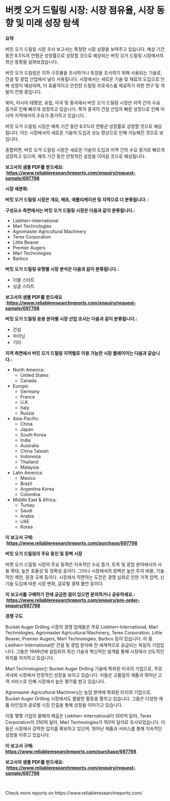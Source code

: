 <p><h1>버켓 오거 드릴링 시장: 시장 점유율, 시장 동향 및 미래 성장 탐색</h1></p><p><strong>요약</strong></p>
<p><p>버킷 오거 드릴링 시장 조사 보고서는 특정한 시장 상황을 보여주고 있습니다. 예상 기간 동안 8.5%의 연평균 성장률으로 성장할 것으로 예상되는 버킷 오거 드릴링 시장에서의 최신 동향을 살펴보겠습니다.</p><p>버킷 오거 드릴링은 지하 구조물을 조사하거나 토양을 조사하기 위해 사용되는 기술로, 건설 및 광업 산업에서 널리 사용됩니다. 시장에서는 새로운 기술 및 재료의 도입으로 인해 성장이 예상되며, 더 효율적이고 안전한 드릴링 프로세스를 제공하기 위한 연구 및 개발이 진행 중입니다.</p><p>북미, 아시아 태평양, 유럽, 미국 및 중국에서 버킷 오거 드릴링 시장은 지역 간의 수요 증가로 인해 빠르게 성장하고 있습니다. 특히 중국의 건설 산업의 빠른 성장으로 인해 아시아 지역에서의 수요가 증가하고 있습니다.</p><p>버킷 오거 드릴링 시장은 예측 기간 동안 8.5%의 연평균 성장률로 성장할 것으로 예상됩니다. 이는 시장에서의 새로운 기술의 도입과 성능 향상으로 인해 가능해진 것으로 보입니다.</p><p>종합하면, 버킷 오거 드릴링 시장은 새로운 기술의 도입과 지역 간의 수요 증가로 빠르게 성장하고 있으며, 예측 기간 동안 안정적인 성장을 이어갈 것으로 예상됩니다.</p></p>
<p><strong>보고서의 샘플 PDF를 받으세요: &nbsp;<a href="https://www.reliableresearchreports.com/enquiry/request-sample/697798">https://www.reliableresearchreports.com/enquiry/request-sample/697798</a></strong></p>
<p><strong>시장 세분화:</strong></p>
<p><strong> 버킷 오거 드릴링 시장은 개요, 배포, 애플리케이션 및 지역으로 더 분류됩니다. :</strong></p>
<p><strong>구성요소 측면에서는 버킷 오거 드릴링 시장은 다음과 같이 분류됩니다.:</strong></p>
<p><ul><li>Liebherr-International</li><li>Marl Technologies</li><li>Agromaster Agricultural Machinery</li><li>Terex Corporation</li><li>Little Beaver</li><li>Premier Augers</li><li>Marl Technologies</li><li>Barbco</li></ul></p>
<p><strong> 버킷 오거 드릴링 유형별 시장 분석은 다음과 같이 분류됩니다.:</strong></p>
<p><ul><li>더블 스타트</li><li>싱글 스타트</li></ul></p>
<p><strong>보고서의 샘플 PDF를 받으세요 :<a href="https://www.reliableresearchreports.com/enquiry/request-sample/697798">https://www.reliableresearchreports.com/enquiry/request-sample/697798</a></strong></p>
<p><strong> 버킷 오거 드릴링 응용 분야별 시장 산업 조사는 다음과 같이 분류됩니다.:</strong></p>
<p><ul><li>건설</li><li>마이닝</li><li>기타</li></ul></p>
<p><strong>지역 측면에서 버킷 오거 드릴링 지역별로 이용 가능한 시장 플레이어는 다음과 같습니다.:</strong></p>
<p><ul>
    <li>
        North America:
        <ul>
            <li>United States</li>
            <li>Canada</li>
        </ul>
    </li>
    <li>
        Europe:
        <ul>
            <li>Germany</li>
            <li>France</li>
            <li>U.K.</li>
            <li>Italy</li>
            <li>Russia</li>
        </ul>
    </li>
    <li>
        Asia-Pacific:
        <ul>
            <li>China</li>
            <li>Japan</li>
            <li>South Korea</li>
            <li>India</li>
            <li>Australia</li>
            <li>China Taiwan</li>
            <li>Indonesia</li>
            <li>Thailand</li>
            <li>Malaysia</li>
        </ul>
    </li>
    <li>
        Latin America:
        <ul>
            <li>Mexico</li>
            <li>Brazil</li>
            <li>Argentina Korea</li>
            <li>Colombia</li>
        </ul>
    </li>
    <li>
        Middle East & Africa:
        <ul>
            <li>Turkey</li>
            <li>Saudi</li>
            <li>Arabia</li>
            <li>UAE</li>
            <li>Korea</li>
        </ul>
    </li>
    </ul></p>
<p><strong>이 보고서 구매: &nbsp;<a href="https://www.reliableresearchreports.com/purchase/697798">https://www.reliableresearchreports.com/purchase/697798</a></strong></p>
<p><strong>버킷 오거 드릴링의 주요 동인 및 장벽 시장</strong></p>
<p><p>버켓 오거 드릴링 시장의 주요 동력은 지속적인 수요 증가, 토목 및 광업 분야에서의 사용 확대, 높은 효율성 및 정확성 등이다. 그러나 시장에서의 장벽은 높은 투자 비용, 기술적인 제한, 환경 규제 등이다. 시장에서 직면하는 도전은 경쟁 심화로 인한 가격 압력, 신기술 도입에 따른 시장 변화, 글로벌 경제 불안 등이다.</p></p>
<p><strong>이 보고서를 구매하기 전에 궁금한 점이 있으면 문의하거나 공유하세요.: &nbsp;<a href="https://www.reliableresearchreports.com/enquiry/pre-order-enquiry/697798">https://www.reliableresearchreports.com/enquiry/pre-order-enquiry/697798</a></strong></p>
<p><strong>경쟁 구도</strong></p>
<p><p>Bucket Auger Drilling 시장의 경쟁 업체들은 주로 Liebherr-International, Marl Technologies, Agromaster Agricultural Machinery, Terex Corporation, Little Beaver, Premier Augers, Marl Technologies, Barbco 등이 있습니다. 이 중 Liebherr-International은 건설 및 광업 분야에 전 세계적으로 공급되는 독일의 기업입니다. 그들은 1949년에 설립되어 최신 기술과 혁신적인 설계를 통해 시장에서 선도적인 위치를 차지하고 있습니다. </p><p>Marl Technologies는 Bucket Auger Drilling 기술에 특화된 미국의 기업으로, 주로 국내외 시장에서 안정적인 성장을 보이고 있습니다. 이들은 고품질의 제품과 뛰어난 고객 서비스로 인해 시장에서 높은 평가를 받고 있습니다. </p><p>Agromaster Agricultural Machinery는 농업 분야에 특화된 터키의 기업으로, Bucket Auger Drilling 시장에서도 활발한 활동을 펼치고 있습니다. 그들은 다양한 제품 라인업과 글로벌 시장 진출을 통해 성장을 이어가고 있습니다. </p><p>이중 몇몇 기업의 올해의 매출은 Liebherr-International이 500억 달러, Terex Corporation이 250억 달러, Marl Technologies가 150억 달러로 조사되었습니다. 이들은 시장에서 강력한 입지를 확보하고 있으며, 뛰어난 제품과 서비스를 통해 지속적인 성장을 이루고 있습니다.</p></p>
<p><strong>이 보고서 구매: &nbsp; <a href="https://www.reliableresearchreports.com/purchase/697798">https://www.reliableresearchreports.com/purchase/697798</a></strong></p>
<p><strong>보고서의 샘플 PDF를 받으세요: &nbsp;<a href="https://www.reliableresearchreports.com/enquiry/request-sample/697798">https://www.reliableresearchreports.com/enquiry/request-sample/697798</a></strong><strong></strong></p>
<p>&nbsp;</p>
<p>Check more reports on https://www.reliableresearchreports.com/</p>